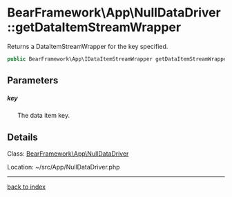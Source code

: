 # BearFramework\App\NullDataDriver::getDataItemStreamWrapper

Returns a DataItemStreamWrapper for the key specified.

```php
public BearFramework\App\IDataItemStreamWrapper getDataItemStreamWrapper ( string $key )
```

## Parameters

##### key

&nbsp;&nbsp;&nbsp;&nbsp;&nbsp;&nbsp;The data item key.

## Details

Class: [BearFramework\App\NullDataDriver](bearframework.app.nulldatadriver.class.md)

Location: ~/src/App/NullDataDriver.php

---

[back to index](index.md)

